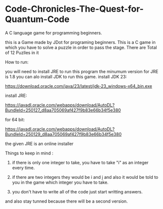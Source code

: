 # Code-Chronicles-The-Quest-for-Quantum-Code
A C language game for programming beginners.

this is a Game made by JDot for programing beginners. This is a C game in which you 
have to solve a puzzle in order to pass the stage. There are Total of 12 Puzlles in it

How to run:

you will need to install JRE to run this program the minumum version for JRE is 1.8 you can alo install JDK to run this game.
install JDK 23:

https://download.oracle.com/java/23/latest/jdk-23_windows-x64_bin.exe

install JRE:

https://javadl.oracle.com/webapps/download/AutoDL?BundleId=250127_d8aa705069af427f9b83e66b34f5e380

for 64 bit:

https://javadl.oracle.com/webapps/download/AutoDL?BundleId=250129_d8aa705069af427f9b83e66b34f5e380

the given JRE is an online installer

Things to keep in mind :

1) if there is only one integer to take, you have to take "i" as an integer every time.

2) if there are two integers they would be i and j and also it would be told to you in 
the game which integer you have to take.

3) you don't have to write all of the code just start writting answers.

and also stay tunned because there will be a second version.

